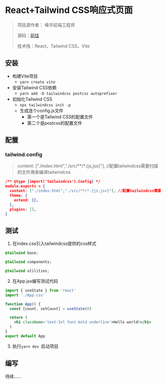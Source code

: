 # React+Tailwind CSS响应式页面

> 项目源作者： 峰华前端工程师
>
> 源码：[前往](https://github.com/zxuqian/code-examples/tree/master/react/react-tailwind-agency)
>
> 技术栈：React，Tailwind CSS，Vite

## 安装

- 构建Vite项目
  - `yarn create vite`
- 安装Tailwind CSS依赖
  - `yarn add -D tailwindcss postcss autoprefixer`
- 初始化Tailwind CSS
  - `npx tailwindcss init -p`
  - 生成连个config.js文件
    - 第一个是Tailwind CSS的配置文件
    - 第二个是postcss的配置文件

## 配置

### tailwind.config

> content: ["./index.html","./src/**/*.{js,jsx}"], //配置tailwindcss需要扫描的文件用来编译tailwindcss

```json
/** @type {import('tailwindcss').Config} */
module.exports = {
  content: ["./index.html","./src/**/*.{js,jsx}"], //配置tailwindcss需要扫描的文件用来编译tailwindcss
  theme: {
    extend: {},
  },
  plugins: [],
}

```

## 测试

1. 在index.css引入tailwindcss提供的css样式

```css
@tailwind base;

@tailwind components;

@tailwind utilities;
```

2. 在App.jsx编写测试代码

```jsx
import { useState } from 'react'
import './App.css'

function App() {
  const [count, setCount] = useState(0)

  return (
    <h1 className='text-3xl font-bold underline'>Hello world!</h1>
  )
}
export default App
```

3. 执行`yarn dev `启动项目

## 编写

待续......


